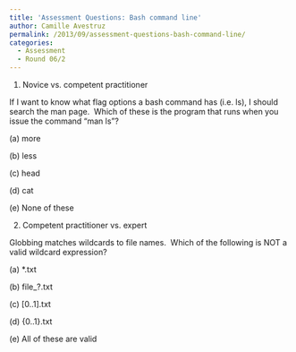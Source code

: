 ```yaml
---
title: 'Assessment Questions: Bash command line'
author: Camille Avestruz
permalink: /2013/09/assessment-questions-bash-command-line/
categories:
  - Assessment
  - Round 06/2
---
```

1) Novice vs. competent practitioner

If I want to know what flag options a bash command has (i.e. ls), I should search the man page.  Which of these is the program that runs when you issue the command &#8220;man ls&#8221;?

(a) more

(b) less

(c) head

(d) cat

(e) None of these

2) Competent practitioner vs. expert

Globbing matches wildcards to file names.  Which of the following is NOT a valid wildcard expression?

(a) *.txt

(b) file_?.txt

(c) [0..1].txt

(d) {0..1}.txt

(e) All of these are valid

&nbsp;
